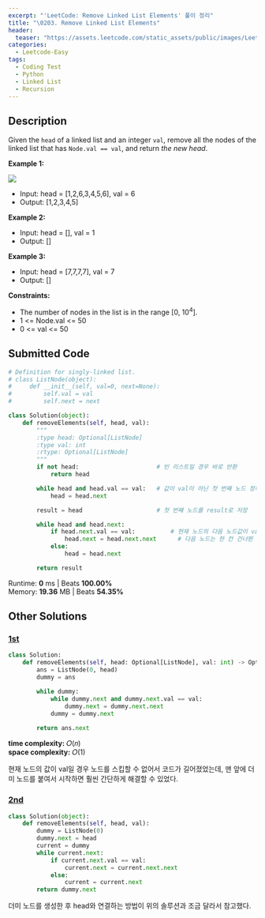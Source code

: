 ```yaml
---
excerpt: "'LeetCode: Remove Linked List Elements' 풀이 정리"
title: "\0203. Remove Linked List Elements"
header:
  teaser: "https://assets.leetcode.com/static_assets/public/images/LeetCode_Sharing.png"
categories:
  - Leetcode-Easy
tags:
  - Coding Test
  - Python
  - Linked List
  - Recursion
---
```


## <i class="fa-solid fa-file-lines"></i> Description

Given the `head` of a linked list and an integer `val`, remove all the nodes of the linked list that has `Node.val == val`, and return *the new head*.

**Example 1:**

![](https://assets.leetcode.com/uploads/2021/03/06/removelinked-list.jpg)

- Input: head = [1,2,6,3,4,5,6], val = 6
- Output: [1,2,3,4,5]

**Example 2:**

- Input: head = [], val = 1
- Output: []

**Example 3:**

- Input: head = [7,7,7,7], val = 7
- Output: []

**Constraints:**

- The number of nodes in the list is in the range [0, 10<sup>4</sup>].
- 1 <= Node.val <= 50
- 0 <= val <= 50

## <i class="fa-solid fa-cloud-arrow-up"></i> Submitted Code

```python
# Definition for singly-linked list.
# class ListNode(object):
#     def __init__(self, val=0, next=None):
#         self.val = val
#         self.next = next

class Solution(object):
    def removeElements(self, head, val):
        """
        :type head: Optional[ListNode]
        :type val: int
        :rtype: Optional[ListNode]
        """
        if not head:                      # 빈 리스트일 경우 바로 반환
            return head

        while head and head.val == val:   # 값이 val이 아닌 첫 번째 노드 정하기
            head = head.next

        result = head                     # 첫 번째 노드를 result로 저장

        while head and head.next:
            if head.next.val == val:          # 현재 노드의 다음 노드값이 val과 같다면
                head.next = head.next.next      # 다음 노드는 한 칸 건너뛴 노드가 됨
            else:
                head = head.next

        return result
```
<i class="fa-solid fa-clock"></i> Runtime: **0** ms \| Beats **100.00%**    
<i class="fa-solid fa-memory"></i> Memory: **19.36** MB \| Beats **54.35%**


## <i class="fa-solid fa-flask"></i> Other Solutions

### <a href="https://leetcode.com/problems/remove-linked-list-elements/solutions/6124597/video-dummy-pointer-by-niits-x6o1/" target="_blank">1st</a>

```python
class Solution:
    def removeElements(self, head: Optional[ListNode], val: int) -> Optional[ListNode]:
        ans = ListNode(0, head)
        dummy = ans

        while dummy:
            while dummy.next and dummy.next.val == val:
                dummy.next = dummy.next.next
            dummy = dummy.next
        
        return ans.next
```
<i class="fa-solid fa-clock"></i> **time complexity:** 𝑂(𝑛)    
<i class="fa-solid fa-memory"></i> **space complexity:** 𝑂(1)           

현재 노드의 값이 val일 경우 노드를 스킵할 수 없어서 코드가 길어졌었는데, 맨 앞에 더미 노드를 붙여서 시작하면 훨씬 간단하게 해결할 수 있었다.

### <a href="https://leetcode.com/problems/remove-linked-list-elements/solutions/6628425/master-the-smartest-way-to-delete-nodes-0yado/" target="_blank">2nd</a>

```python
class Solution(object):
    def removeElements(self, head, val):
        dummy = ListNode(0)
        dummy.next = head
        current = dummy
        while current.next:
            if current.next.val == val:
                current.next = current.next.next
            else:
                current = current.next
        return dummy.next
```
더미 노드를 생성한 후 head와 연결하는 방법이 위의 솔루션과 조금 달라서 참고했다.